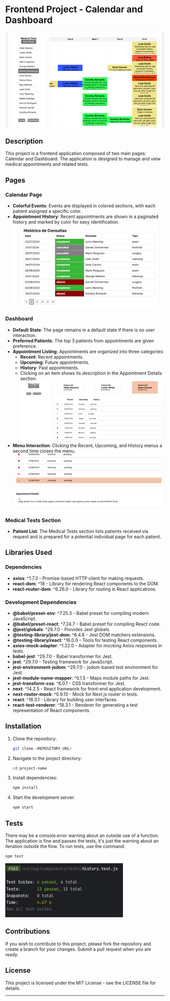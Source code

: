 # Frontend Project - Calendar and Dashboard
![img.png](public/img.png)
## Description
This project is a frontend application composed of two main pages: Calendar and Dashboard. The application is designed to manage and view medical appointments and related tests.

## Pages

### Calendar Page
- **Colorful Events**: Events are displayed in colored sections, with each patient assigned a specific color.
- **Appointment History**: Recent appointments are shown in a paginated history and marked by color for easy identification.
![img_2.png](public/img_2.png)

### Dashboard
- **Default State**: The page remains in a default state if there is no user interaction.
- **Preferred Patients**: The top 3 patients from appointments are given preference.
- **Appointment Listing**: Appointments are organized into three categories:
    - **Recent**: Recent appointments.
    - **Upcoming**: Future appointments.
    - **History**: Past appointments.
    - Clicking on an item shows its description in the Appointment Details section.
![img_3.png](public/img_3.png)
- **Menu Interaction**: Clicking the Recent, Upcoming, and History menus a second time closes the menu.
![img_4.png](public/img_4.png)
### Medical Tests Section
- **Patient List**: The Medical Tests section lists patients received via request and is prepared for a potential individual page for each patient.

## Libraries Used

### Dependencies
- **axios**: ^1.7.3 - Promise-based HTTP client for making requests.
- **react-dom**: ^18 - Library for rendering React components to the DOM.
- **react-router-dom**: ^6.26.0 - Library for routing in React applications.

### Development Dependencies
- **@babel/preset-env**: ^7.25.3 - Babel preset for compiling modern JavaScript.
- **@babel/preset-react**: ^7.24.7 - Babel preset for compiling React code.
- **@jest/globals**: ^29.7.0 - Provides Jest globals.
- **@testing-library/jest-dom**: ^6.4.8 - Jest DOM matchers extensions.
- **@testing-library/react**: ^16.0.0 - Tools for testing React components.
- **axios-mock-adapter**: ^1.22.0 - Adapter for mocking Axios responses in tests.
- **babel-jest**: ^29.7.0 - Babel transformer for Jest.
- **jest**: ^29.7.0 - Testing framework for JavaScript.
- **jest-environment-jsdom**: ^29.7.0 - jsdom-based test environment for Jest.
- **jest-module-name-mapper**: ^0.1.5 - Maps module paths for Jest.
- **jest-transform-css**: ^6.0.1 - CSS transformer for Jest.
- **next**: ^14.2.5 - React framework for front-end application development.
- **next-router-mock**: ^0.9.13 - Mock for Next.js router in tests.
- **react**: ^18.3.1 - Library for building user interfaces.
- **react-test-renderer**: ^18.3.1 - Renderer for generating a test representation of React components.

## Installation

1. Clone the repository:
    ```bash
    git clone <REPOSITORY_URL>
    ```

2. Navigate to the project directory:
    ```bash
    cd project-name
    ```

3. Install dependencies:
    ```bash
    npm install
    ```

4. Start the development server:
    ```bash
    npm start
    ```

## Tests
There may be a console.error warning about an outside use of a function. The application is fine and passes the tests, it's just the warning about an iteration outside the flow.
To run tests, use the command:
```bash
npm test
```
![img_5.png](public/img_5.png)

## Contributions

If you wish to contribute to this project, please fork the repository and create a branch for your changes. Submit a pull request when you are ready.

## License

This project is licensed under the MIT License - see the LICENSE file for details.

---